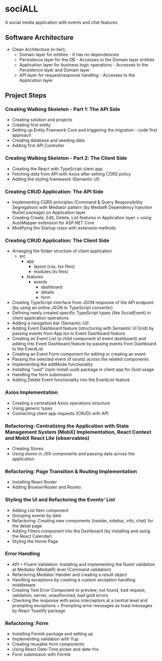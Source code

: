 # sociALL
A social media application with events and chat features
## Software Architecture
- Clean Architecture (n-tier);
  - Domain layer for entities - It has no dependencies
  - Persistence layer for the DB - Accesses to the Domain layer entities
  - Application layer for business logic operations - Accesses to the Persistence layer and Domain layer
  - API layer for request/response handling - Accesses to the Application layer
## Project Steps
### Creating Walking Skeleton - Part 1: The API Side
- Creating solution and projects
- Creating first entity
- Setting up Entity Framwork Core and triggering the migration - code first approach
- Creating database and seeding data
- Adding first API Controller
### Creating Walking Skeleton - Part 2: The Client Side
- Creating the React with TypeScript client app 
- Fetching data from API with Axios after setting CORS policy
- Adding the styling framework (Semantic UI)
### Creating CRUD Application: The API Side 
- Implementing CQRS principles (Command & Query Responsibility Segregation) with Mediator pattern (by MediatR Dependency Injection NuGet package) on Application layer
- Creating Create, Edit, Delete, List features in Application layer + using AutoMapper extension for ASP.NET Core
- Modifying the Startup class with extension methods
### Creating CRUD Application: The Client Side 
- Arranging the folder structure of client application 
    + src
      + app
        + layout (css, tsx files)
        + modules (ts files)
      + features 
        + events
          + dashboard 
          + details
          + form
- Creating TypeScript interface from JSON response of the API endpoint (by using an online JSON to TypeScript converter)
- Defining newly created specific TypeScript types (like SocialEvent) in client application operations
- Adding a navigation bar (Semantic-UI)
- Adding Event Dashboard feature (structuring with Semantic UI Grid) by passing events from App.tsx to Event Dashboard feature
- Creating an Event List (a child component of event dashboard) and adding into Event Dashboard feature by passing events from Dashboard to the EventList
- Creating an Event Form component for editing or creating an event
- Passing the selected event (if exists) across the related components
- Implementing the editMode functionality 
- Installing "uuid" (npm install uuid) package in client app for Guid usage
- Handling the form submission
- Adding Delete Event functionality into the EventList feature
### Axios Implementation
- Creating a centralized Axios operations structure 
- Using generic types
- Connecting client app requests (CRUD) with API
### Refactoring: Centralizing the Application with State Management System (MobX) Implementation, React Context and MobX React Lite (observables)
- Creating Stores.
- Using stores in JSX components and passing data across the application
### Refactoring: Page Transition & Routing Implementation
- Installing React Router
- Adding BrowserRouter and Routes
### Styling the UI and Refactoring the Events' List
- Adding List Item component
- Grouping events by date
- Refactoring: Creating new components (header, sidebar, info, chat) for the detail page
- Adding Filters component into the Dashboard (by installing and using the React Calendar)
- Styling the Home Page
### Error Handling
- API > Fluent Validation: Installing and implementing the fluent validation at Mediator (MediatR) level (Command validation)
- Refactoring Mediator Handler and creating a result object
- Handling exceptions by creating a custom exception handling middleware
- Creating Test Error Component to preview; not found, bad request, validation, server, unauthorized, bad guid errors
- Checking the response with axios interceptors at a central level and prompting exceptions + Prompting error messages as toast messages by React Toastify package
### Refactoring: Form
- Installing Formik package and setting up
- Implementing validation with Yup
- Creating reusable form components
- Using React Date-Time picker and date-fns
- Form submission with Formik

